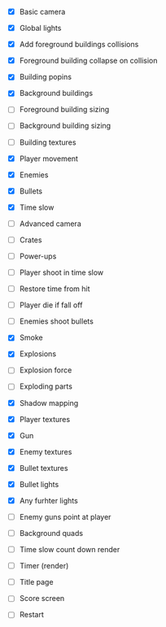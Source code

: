 - [x] Basic camera 
- [x] Global lights

- [x] Add foreground buildings collisions
- [x] Foreground building collapse on collision
- [x] Building popins
- [x] Background buildings
- [ ] Foreground building sizing
- [ ] Background building sizing
- [ ] Building textures

- [x] Player movement
- [x] Enemies
- [x] Bullets
- [x] Time slow
- [ ] Advanced camera
- [ ] Crates
- [ ] Power-ups

- [ ] Player shoot in time slow
- [ ] Restore time from hit
- [ ] Player die if fall off
- [ ] Enemies shoot bullets

- [x] Smoke
- [x] Explosions 
- [ ] Explosion force
- [ ] Exploding parts

- [x] Shadow mapping
- [x] Player textures
- [x] Gun
- [x] Enemy textures
- [x] Bullet textures
- [x] Bullet lights
- [x] Any furhter lights
- [ ] Enemy guns point at player
- [ ] Background quads

- [ ] Time slow count down render
- [ ] Timer (render)

- [ ] Title page
- [ ] Score screen
- [ ] Restart

